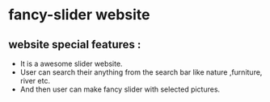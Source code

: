 # fancy-slider website

## website special features :
* It is a awesome slider website.
* User can search their anything from the search bar like nature ,furniture, river etc.
* And then user can make fancy slider with selected pictures.
